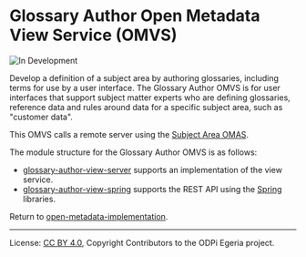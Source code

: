 <!-- SPDX-License-Identifier: CC-BY-4.0 -->
<!-- Copyright Contributors to the ODPi Egeria project. -->
  
# Glossary Author Open Metadata View Service (OMVS)

![In Development](../../../open-metadata-publication/website/images/egeria-content-status-in-development.png)

Develop a definition of a subject area by authoring glossaries, including terms for use by a user interface. The Glossary Author OMVS is for user interfaces that support subject matter experts
who are defining glossaries, reference data and rules around data for a specific subject area, such as "customer data". 

This OMVS calls a remote server using the [Subject Area OMAS](../../access-services/subject-area/README.md).


The module structure for the Glossary Author OMVS is as follows:

* [glossary-author-view-server](glossary-author-view-server) supports an implementation of the view service.
* [glossary-author-view-spring](glossary-author-view-spring) supports the REST API using the [Spring](../../../developer-resources/Spring.md) libraries.


Return to [open-metadata-implementation](../..).

----
License: [CC BY 4.0](https://creativecommons.org/licenses/by/4.0/),
Copyright Contributors to the ODPi Egeria project.